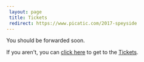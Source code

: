 ```yaml
---
 layout: page
 title: Tickets
 redirect: https://www.picatic.com/2017-speyside
---
```


You should be forwarded soon.

If you aren't, you can [click here][1] to get to the [Tickets][1].

[1]: https://www.picatic.com/2017-speyside
